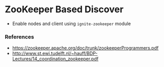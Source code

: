 # ZooKeeper Based Discover

- Enable nodes and client using `ignite-zookeeper` module 

### References
- https://zookeeper.apache.org/doc/trunk/zookeeperProgrammers.pdf
- http://www.st.ewi.tudelft.nl/~hauff/BDP-Lectures/14_coordination_zookeeper.pdf